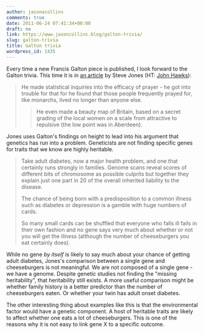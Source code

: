 ```yaml
---
author: jasonacollins
comments: true
date: 2011-06-24 07:41:34+00:00
draft: no
link: https://www.jasoncollins.blog/galton-trivia/
slug: galton-trivia
title: Galton trivia
wordpress_id: 1435
---
```


Every time a new Francis Galton piece is published, I look forward to the Galton trivia. This time it is in [an article](http://www.bbc.co.uk/news/magazine-13775520) by Steve Jones (HT: [John Hawks](http://johnhawks.net/weblog)):


<blockquote>He made statistical inquiries into the efficacy of prayer - he got  into trouble for that for he found that those people frequently prayed  for, like monarchs, lived no longer than anyone else.

> 
> He even made a beauty map of  Britain, based on a secret grading of the local women on a scale from  attractive to repulsive (the low point was in Aberdeen).
> 
> 
</blockquote>


Jones uses Galton's findings on height to lead into his argument that genetics has run into a problem. Geneticists are not finding specific genes for traits that we know are highly heritable.


<blockquote>Take adult diabetes, now a major health problem, and one that  certainly runs strongly in families. Genome scans reveal scores of  different bits of chromosome as possible culprits but together they  explain just one part in 20 of the overall inherited liability to the  disease.

The chance of being born with a predisposition to a common  illness such as diabetes or depression is a gamble with huge numbers of  cards.

So many small cards can be shuffled that everyone who falls ill fails in  their own fashion and no gene says very much about whether or not you  will get the illness (although the number of cheeseburgers you eat  certainly does).</blockquote>


While no gene _by itself_ is likely to say much about your chance of getting adult diabetes, Jones's comparison between a single gene and cheeseburgers is not meaningful. We are not composed of a single gene - we have a genome. Despite genetic studies not finding the "missing heritability", that heritability still exists. A more useful comparison might be whether family history is a better predictor than the number of cheeseburgers eaten. Or whether your twin has adult onset diabetes.

The other interesting thing about examples like this is that the environmental factor would have a genetic component. A host of heritable traits are likely to affect whether one eats a lot of cheeseburgers. This is one of the reasons why it is not easy to link gene X to a specific outcome.
